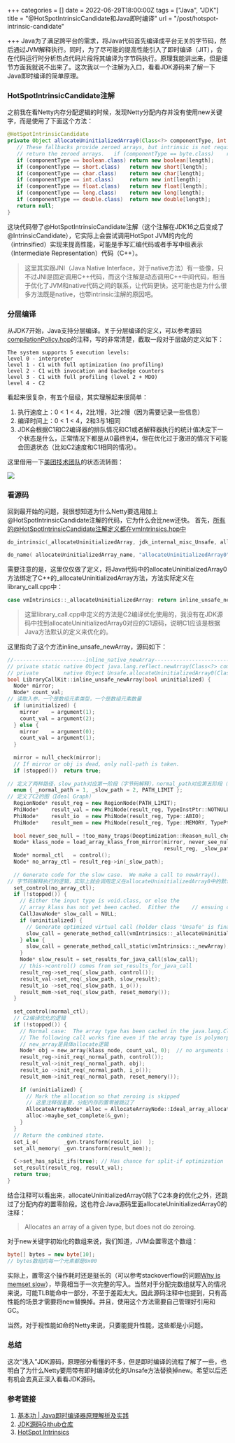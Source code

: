+++
categories = []
date = 2022-06-29T18:00:00Z
tags = ["Java", "JDK"]
title = "@HotSpotIntrinsicCandidate和Java即时编译"
url = "/post/hotspot-intrinsic-candidate"

+++
Java为了满足跨平台的需求，将Java代码首先编译成平台无关的字节码，然后通过JVM解释执行。同时，为了尽可能的提高性能引入了即时编译（JIT），会在代码运行时分析热点代码片段将其编译为字节码执行。原理我能讲出来，但是细节方面我就说不出来了。这次我以一个注解为入口，看看JDK源码来了解一下Java即时编译的简单原理。

### HotSpotIntrinsicCandidate注解

之前我在看Netty内存分配逻辑的时候，发现Netty分配内存并没有使用new关键字，而是使用了下面这个方法：

```Java
@HotSpotIntrinsicCandidate  
private Object allocateUninitializedArray0(Class<?> componentType, int length) {  
   // These fallbacks provide zeroed arrays, but intrinsic is not required to  
   // return the zeroed arrays.   if (componentType == byte.class)    return new byte[length];  
   if (componentType == boolean.class) return new boolean[length];  
   if (componentType == short.class)   return new short[length];  
   if (componentType == char.class)    return new char[length];  
   if (componentType == int.class)     return new int[length];  
   if (componentType == float.class)   return new float[length];  
   if (componentType == long.class)    return new long[length];  
   if (componentType == double.class)  return new double[length];  
   return null;  
}
```

这块代码带了@HotSpotIntrinsicCandidate注解（这个注解在JDK16之后变成了@IntrinsicCandidate），它实际上会尝试调用HotSpot JVM的内化的（intrinsified）实现来提高性能，可能是手写汇编代码或者手写中级表示（Intermediate Representation）代码（C++）。

> 这里其实跟JNI（Java Native Interface，对于native方法）有一些像，只不过JNI是固定调用C++代码，而这个注解是动态调用C++中间代码，相当于优化了JVM和native代码之间的联系，让代码更快。这可能也是为什么很多方法既是native，也带intrinsic注解的原因吧。

### 分层编译

从JDK7开始，Java支持分层编译。关于分层编译的定义，可以参考源码[compilationPolicy.hpp](https://github.com/openjdk/jdk/blob/master/src/hotspot/share/compiler/compilationPolicy.hpp)的注释，写的非常清楚，截取一段对于层级的定义如下：

    The system supports 5 execution levels:
    level 0 - interpreter
    level 1 - C1 with full optimization (no profiling)
    level 2 - C1 with invocation and backedge counters
    level 3 - C1 with full profiling (level 2 + MDO)
    level 4 - C2

看起来很复杂，有五个层级，其实理解起来很简单：

1. 执行速度上：0 < 1 < 4，2比1慢，3比2慢（因为需要记录一些信息）
2. 编译时间上：0 < 1 < 4，2和3与1相同
3. JDK会根据C1和C2编译器的排队情况和C1或者解释器执行的统计值决定下一个状态是什么，正常情况下都是从0最终到4，但在优化过于激进的情况下可能会回退状态（比如C2速度和C1相同的情况）。

这里借用一下[美团技术团队](https://tech.meituan.com/)的状态流转图：

![](/images/jit-policy.png)

### 看源码

回到最开始的问题，我很想知道为什么Netty要选用加上@HotSpotIntrinsicCandidate注解的代码，它为什么会比new还快。
首先，所有的@HotSpotIntrinsicCandidate注解定义都在vmIntrinsics.hpp中

```c++
do_intrinsic(_allocateUninitializedArray, jdk_internal_misc_Unsafe, allocateUninitializedArray_name, newArray_signature, F_R)

do_name( allocateUninitializedArray_name, "allocateUninitializedArray0")
```

需要注意的是，这里仅仅做了定义，将Java代码中的allocateUninitializedArray0方法绑定了C++的_allocateUninitializedArray方法，方法实际定义在library_call.cpp中：

```c++
case vmIntrinsics::_allocateUninitializedArray: return inline_unsafe_newArray(true);
```

> 这里library_call.cpp中定义的方法是C2编译优化使用的，我没有在JDK源码中找到allocateUninitializedArray0对应的C1源码，说明C1应该是根据Java方法默认的定义来优化的。

这里指向了这个方法inline_unsafe_newArray，源码如下：

```c++
//-----------------------inline_native_newArray--------------------------  
// private static native Object java.lang.reflect.newArray(Class<?> componentType, int length);  
// private        native Object Unsafe.allocateUninitializedArray0(Class<?> cls, int size);  
bool LibraryCallKit::inline_unsafe_newArray(bool uninitialized) {  
  Node* mirror;  
  Node* count_val; 
// 读取入参，一个是数组元素类型，一个是数组元素数量
  if (uninitialized) {  
    mirror    = argument(1);  
    count_val = argument(2);  
  } else {  
    mirror    = argument(0);  
    count_val = argument(1);  
  }  
  
  mirror = null_check(mirror);  
  // If mirror or obj is dead, only null-path is taken.  
  if (stopped())  return true;  
  
// 定义了两种路径，slow_path对应第一阶段（字节码解释），normal_path对应第五阶段（C2编译优化）
  enum { _normal_path = 1, _slow_path = 2, PATH_LIMIT };
// 定义了C2的图（Ideal Graph）
  RegionNode* result_reg = new RegionNode(PATH_LIMIT);  
  PhiNode*    result_val = new PhiNode(result_reg, TypeInstPtr::NOTNULL);  
  PhiNode*    result_io  = new PhiNode(result_reg, Type::ABIO);  
  PhiNode*    result_mem = new PhiNode(result_reg, Type::MEMORY, TypePtr::BOTTOM);  
  
  bool never_see_null = !too_many_traps(Deoptimization::Reason_null_check);  
  Node* klass_node = load_array_klass_from_mirror(mirror, never_see_null,  
                                                  result_reg, _slow_path);  
  Node* normal_ctl   = control();  
  Node* no_array_ctl = result_reg->in(_slow_path);  
  
  // Generate code for the slow case.  We make a call to newArray().
// 字节码解释执行的逻辑，实际上就会调用定义在allocateUninitializedArray0中的默认实现
  set_control(no_array_ctl);  
  if (!stopped()) {  
    // Either the input type is void.class, or else the  
    // array klass has not yet been cached.  Either the    // ensuing call will throw an exception, or else it    // will cache the array klass for next time.    PreserveJVMState pjvms(this);  
    CallJavaNode* slow_call = NULL;  
    if (uninitialized) {  
      // Generate optimized virtual call (holder class 'Unsafe' is final)  
      slow_call = generate_method_call(vmIntrinsics::_allocateUninitializedArray, false, false);  
    } else {  
      slow_call = generate_method_call_static(vmIntrinsics::_newArray);  
    }  
    Node* slow_result = set_results_for_java_call(slow_call);  
    // this->control() comes from set_results_for_java_call  
    result_reg->set_req(_slow_path, control());  
    result_val->set_req(_slow_path, slow_result);  
    result_io ->set_req(_slow_path, i_o());  
    result_mem->set_req(_slow_path, reset_memory());  
  }  
  
  set_control(normal_ctl);
  // C2编译优化的逻辑
  if (!stopped()) {  
    // Normal case:  The array type has been cached in the java.lang.Class.  
    // The following call works fine even if the array type is polymorphic.    // It could be a dynamic mix of int[], boolean[], Object[], etc.
	// new_array是具体allocate逻辑
	Node* obj = new_array(klass_node, count_val, 0);  // no arguments to push  
    result_reg->init_req(_normal_path, control());  
    result_val->init_req(_normal_path, obj);  
    result_io ->init_req(_normal_path, i_o());  
    result_mem->init_req(_normal_path, reset_memory());  
  
    if (uninitialized) {  
      // Mark the allocation so that zeroing is skipped
      // 这里注释很重要，分配内存的置零被跳过了
      AllocateArrayNode* alloc = AllocateArrayNode::Ideal_array_allocation(obj, &_gvn);  
      alloc->maybe_set_complete(&_gvn);  
    }  
  }  
  // Return the combined state.  
  set_i_o(        _gvn.transform(result_io)  );  
  set_all_memory( _gvn.transform(result_mem));  
  
  C->set_has_split_ifs(true); // Has chance for split-if optimization  
  set_result(result_reg, result_val);  
  return true;  
}
```

结合注释可以看出来，allocateUninitializedArray0除了C2本身的优化之外，还跳过了分配内存的置零阶段。这也符合Java源码里面allocateUninitializedArray0的注释：

> Allocates an array of a given type, but does not do zeroing.

对于new关键字初始化的数组来说，我们知道，JVM会置零这个数组：

```Java
byte[] bytes = new byte[10];
// bytes数组的每一个元素都是0x00
```

实际上，置零这个操作耗时还是挺长的（可以参考stackoverflow的问题[Why is memset slow](https://stackoverflow.com/questions/23374286/why-is-memset-slow)），毕竟相当于一次完整的写入。当然对于分配完数组就写入的情况来说，可能TLB能命中一部分，不至于差距太大。因此源码注释中也提到，只有高性能的场景才需要将new替换掉。并且，使用这个方法需要自己管理好引用和GC。

当然，对于视性能如命的Netty来说，只要能提升性能，这些都是小问题。

### 总结

这次“浅入”JDK源码，原理部分看懂的不多，但是即时编译的流程了解了一些，也明白了为什么Netty要用带有即时编译优化的Unsafe方法替换掉new。希望以后还有机会去真正深入看看JDK源码。

### 参考链接

1. [基本功 | Java即时编译器原理解析及实践](https://tech.meituan.com/2020/10/22/java-jit-practice-in-meituan.html)
2. [JDK源码Github仓库](https://github.com/openjdk/jdk)
3. [HotSpot Intrinsics](https://alidg.me/blog/2020/12/10/hotspot-intrinsics)